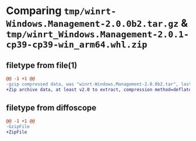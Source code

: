 # Comparing `tmp/winrt-Windows.Management-2.0.0b2.tar.gz` & `tmp/winrt_Windows.Management-2.0.1-cp39-cp39-win_arm64.whl.zip`

## filetype from file(1)

```diff
@@ -1 +1 @@
-gzip compressed data, was "winrt-Windows.Management-2.0.0b2.tar", last modified: Sat Dec  2 18:23:07 2023, max compression
+Zip archive data, at least v2.0 to extract, compression method=deflate
```

## filetype from diffoscope

```diff
@@ -1 +1 @@
-GzipFile
+ZipFile
```

